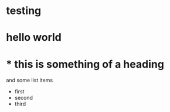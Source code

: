 # testing

# hello world

# * this is something of a heading #

and some list items
  * first
  * second
  * third
